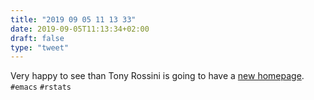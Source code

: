 ```yaml
---
title: "2019 09 05 11 13 33"
date: 2019-09-05T11:13:34+02:00
draft: false
type: "tweet"
---
```

Very happy to see than Tony Rossini is going to have a [new homepage](https://blindglobe.github.io). `#emacs` `#rstats`
